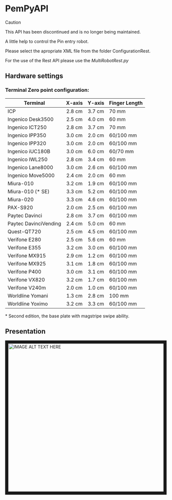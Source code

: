 # PemPyAPI

> [!CAUTION]
> This API has been discontinued and is no longer being maintained.

A little help to control the Pin entry robot.  

Please select the apropriate XML file from the folder ConfigurationRest.

For the use of the Rest API please use the *MultiRobotRest.py*

## Hardware settings

### Terminal Zero point configuration:

|Terminal         | X-axis | Y-axis | Finger Length |
| --------------- |:------:|:------:|:--------------|
| ICP             | 2.8 cm | 3.7 cm | 70 mm         |
| Ingenico Desk3500 | 2.5 cm | 4.0 cm | 60 mm       |
| Ingenico ICT250 | 2.8 cm | 3.7 cm | 70 mm       |
| Ingenico IPP350 | 3.0 cm | 2.0 cm | 60/100 mm     |
| Ingenico IPP320 | 3.0 cm | 2.0 cm | 60/100 mm     |
| Ingenico iUC180B | 3.0 cm | 6.0 cm | 60/70 mm     |
| Ingenico IWL250 | 2.8 cm | 3.4 cm | 60 mm         |
| Ingenico Lane8000 | 3.0 cm | 2.6 cm | 60/100 mm   |
| Ingenico Move5000 | 2.4 cm | 2.0 cm | 60 mm       |
| Miura-010       | 3.2 cm | 1.9 cm | 60/100 mm     |
| Miura-010 (* SE)| 3.3 cm | 5.2 cm | 60/100 mm     |
| Miura-020       | 3.3 cm | 4.6 cm | 60/100 mm     |
| PAX-S920        | 2.0 cm | 2.5 cm | 60/100 mm     |
| Paytec Davinci  | 2.8 cm | 3.7 cm | 60/100 mm     |
| Paytec DavinciVending  | 2.4 cm | 5.0 cm | 60 mm  |
| Quest-QT720     | 2.5 cm | 4.5 cm | 60/100 mm     |
| Verifone E280   | 2.5 cm | 5.6 cm | 60 mm		    |
| Verifone E355   | 3.2 cm | 3.0 cm | 60/100 mm     |
| Verifone MX915  | 2.9 cm | 1.2 cm | 60/100 mm     |
| Verifone MX925  | 3.1 cm | 1.8 cm | 60/100 mm     |
| Verifone P400   | 3.0 cm | 3.1 cm | 60/100 mm     |
| Verifone VX820  | 3.2 cm | 1.7 cm | 60/100 mm     |
| Verifone V240m  | 2.0 cm | 1.0 cm | 60/100 mm     |
| Worldline Yomani| 1.3 cm | 2.8 cm | 100 mm        |
| Worldline Yoximo| 3.2 cm | 3.3 cm | 60/100 mm     |

\* Second edition, the base plate with magstripe swipe ability.

## Presentation

<a href="http://www.youtube.com/watch?feature=player_embedded&v=SAwMnx8Vdb8
" target="_blank"><img src="http://img.youtube.com/vi/SAwMnx8Vdb8/0.jpg" 
alt="IMAGE ALT TEXT HERE" width="640" height="480" border="10" /></a>

